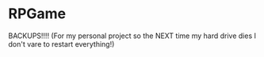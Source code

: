 # RPGame
BACKUPS!!!! (For my personal project so the NEXT time my hard drive dies I don't vare to restart everything!)
